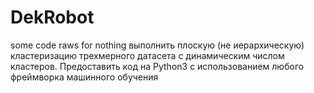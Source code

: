 # DekRobot
some code raws for nothing
выполнить плоскую (не иерархическую)  кластеризацию трехмерного датасета с динамическим числом кластеров. 
Предоставить код на Python3 с использованием любого фреймворка машинного обучения
